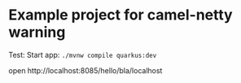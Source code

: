 # Example project for camel-netty warning

Test:
Start app: ``` ./mvnw compile quarkus:dev ```

open http://localhost:8085/hello/bla/localhost